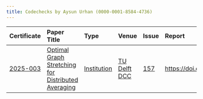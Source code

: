 ```yaml
---
title: Codechecks by Aysun Urhan (0000-0001-8584-4736)
---
```



|Certificate |Paper Title                                        |Type        |Venue        |Issue |Report                                  |Check date |
|:-------|:---------------------------------------------|:------------------|:------------------|:---|:--------------------------|:------------------|
|[2025-003](https://codecheck.org.uk/register/certs/2025-003/)|[Optimal Graph Stretching for Distributed Averaging](https://doi.org/10.48550/arXiv.2504.10289)|[Institution](https://codecheck.org.uk/register/venues/institutions)|[TU Delft DCC](https://codecheck.org.uk/register/venues/institutions/tu_delft_dcc)|[157](https://github.com/codecheckers/register/issues/157)|https://doi.org/10.5281/zenodo.15333601 |2025-03-25 |
